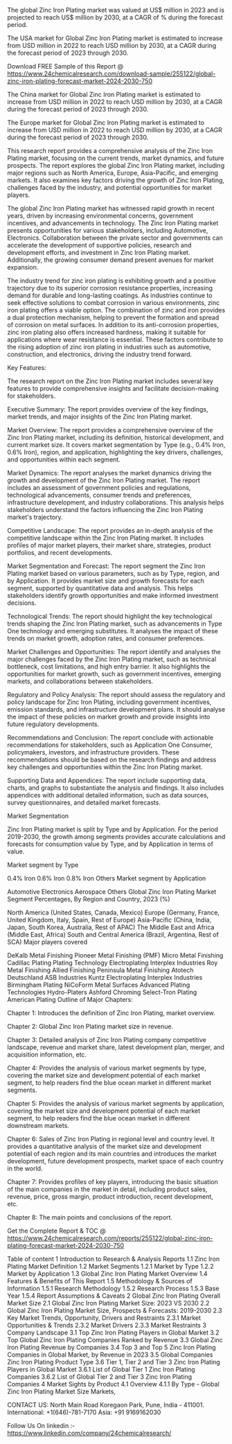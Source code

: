The global Zinc Iron Plating market was valued at US$ million in 2023 and is projected to reach US$ million by 2030, at a CAGR of % during the forecast period.

The USA market for Global Zinc Iron Plating market is estimated to increase from USD million in 2022 to reach USD million by 2030, at a CAGR during the forecast period of 2023 through 2030.

Download FREE Sample of this Report @ https://www.24chemicalresearch.com/download-sample/255122/global-zinc-iron-plating-forecast-market-2024-2030-750

The China market for Global Zinc Iron Plating market is estimated to increase from USD million in 2022 to reach USD million by 2030, at a CAGR during the forecast period of 2023 through 2030.

The Europe market for Global Zinc Iron Plating market is estimated to increase from USD million in 2022 to reach USD million by 2030, at a CAGR during the forecast period of 2023 through 2030.

This research report provides a comprehensive analysis of the Zinc Iron Plating market, focusing on the current trends, market dynamics, and future prospects. The report explores the global Zinc Iron Plating market, including major regions such as North America, Europe, Asia-Pacific, and emerging markets. It also examines key factors driving the growth of Zinc Iron Plating, challenges faced by the industry, and potential opportunities for market players.

The global Zinc Iron Plating market has witnessed rapid growth in recent years, driven by increasing environmental concerns, government incentives, and advancements in technology. The Zinc Iron Plating market presents opportunities for various stakeholders, including Automotive, Electronics. Collaboration between the private sector and governments can accelerate the development of supportive policies, research and development efforts, and investment in Zinc Iron Plating market. Additionally, the growing consumer demand present avenues for market expansion.

The industry trend for zinc iron plating is exhibiting growth and a positive trajectory due to its superior corrosion resistance properties, increasing demand for durable and long-lasting coatings. As industries continue to seek effective solutions to combat corrosion in various environments, zinc iron plating offers a viable option. The combination of zinc and iron provides a dual protection mechanism, helping to prevent the formation and spread of corrosion on metal surfaces. In addition to its anti-corrosion properties, zinc iron plating also offers increased hardness, making it suitable for applications where wear resistance is essential. These factors contribute to the rising adoption of zinc iron plating in industries such as automotive, construction, and electronics, driving the industry trend forward.

Key Features:

The research report on the Zinc Iron Plating market includes several key features to provide comprehensive insights and facilitate decision-making for stakeholders.

Executive Summary: The report provides overview of the key findings, market trends, and major insights of the Zinc Iron Plating market.

Market Overview: The report provides a comprehensive overview of the Zinc Iron Plating market, including its definition, historical development, and current market size. It covers market segmentation by Type (e.g., 0.4% Iron, 0.6% Iron), region, and application, highlighting the key drivers, challenges, and opportunities within each segment.

Market Dynamics: The report analyses the market dynamics driving the growth and development of the Zinc Iron Plating market. The report includes an assessment of government policies and regulations, technological advancements, consumer trends and preferences, infrastructure development, and industry collaborations. This analysis helps stakeholders understand the factors influencing the Zinc Iron Plating market's trajectory.

Competitive Landscape: The report provides an in-depth analysis of the competitive landscape within the Zinc Iron Plating market. It includes profiles of major market players, their market share, strategies, product portfolios, and recent developments.

Market Segmentation and Forecast: The report segment the Zinc Iron Plating market based on various parameters, such as by Type, region, and by Application. It provides market size and growth forecasts for each segment, supported by quantitative data and analysis. This helps stakeholders identify growth opportunities and make informed investment decisions.

Technological Trends: The report should highlight the key technological trends shaping the Zinc Iron Plating market, such as advancements in Type One technology and emerging substitutes. It analyses the impact of these trends on market growth, adoption rates, and consumer preferences.

Market Challenges and Opportunities: The report identify and analyses the major challenges faced by the Zinc Iron Plating market, such as technical bottleneck, cost limitations, and high entry barrier. It also highlights the opportunities for market growth, such as government incentives, emerging markets, and collaborations between stakeholders.

Regulatory and Policy Analysis: The report should assess the regulatory and policy landscape for Zinc Iron Plating, including government incentives, emission standards, and infrastructure development plans. It should analyse the impact of these policies on market growth and provide insights into future regulatory developments.

Recommendations and Conclusion: The report conclude with actionable recommendations for stakeholders, such as Application One Consumer, policymakers, investors, and infrastructure providers. These recommendations should be based on the research findings and address key challenges and opportunities within the Zinc Iron Plating market.

Supporting Data and Appendices: The report include supporting data, charts, and graphs to substantiate the analysis and findings. It also includes appendices with additional detailed information, such as data sources, survey questionnaires, and detailed market forecasts.

Market Segmentation

Zinc Iron Plating market is split by Type and by Application. For the period 2019-2030, the growth among segments provides accurate calculations and forecasts for consumption value by Type, and by Application in terms of value.

Market segment by Type

0.4% Iron
0.6% Iron
0.8% Iron
Others
Market segment by Application

Automotive
Electronics
Aerospace
Others
Global Zinc Iron Plating Market Segment Percentages, By Region and Country, 2023 (%)

North America (United States, Canada, Mexico)
Europe (Germany, France, United Kingdom, Italy, Spain, Rest of Europe)
Asia-Pacific (China, India, Japan, South Korea, Australia, Rest of APAC)
The Middle East and Africa (Middle East, Africa)
South and Central America (Brazil, Argentina, Rest of SCA)
Major players covered

DeKalb Metal Finishing
Pioneer Metal Finishing (PMF)
Micro Metal Finishing
Cadillac Plating
Plating Technology
Electroplating
Interplex Industries
Roy Metal Finishing
Allied Finishing
Peninsula Metal Finishing
Atotech Deutschland
ASB Industries
Kuntz Electroplating
Interplex Industries
Birmingham Plating
NiCoForm
Metal Surfaces
Advanced Plating Technologies
Hydro-Platers
Ashford Chroming
Select-Tron Plating
American Plating
Outline of Major Chapters:

Chapter 1: Introduces the definition of Zinc Iron Plating, market overview.

Chapter 2: Global Zinc Iron Plating market size in revenue.

Chapter 3: Detailed analysis of Zinc Iron Plating company competitive landscape, revenue and market share, latest development plan, merger, and acquisition information, etc.

Chapter 4: Provides the analysis of various market segments by type, covering the market size and development potential of each market segment, to help readers find the blue ocean market in different market segments.

Chapter 5: Provides the analysis of various market segments by application, covering the market size and development potential of each market segment, to help readers find the blue ocean market in different downstream markets.

Chapter 6: Sales of Zinc Iron Plating in regional level and country level. It provides a quantitative analysis of the market size and development potential of each region and its main countries and introduces the market development, future development prospects, market space of each country in the world.

Chapter 7: Provides profiles of key players, introducing the basic situation of the main companies in the market in detail, including product sales, revenue, price, gross margin, product introduction, recent development, etc.

Chapter 8: The main points and conclusions of the report.

Get the Complete Report & TOC @ https://www.24chemicalresearch.com/reports/255122/global-zinc-iron-plating-forecast-market-2024-2030-750

Table of content
1 Introduction to Research & Analysis Reports
1.1 Zinc Iron Plating Market Definition
1.2 Market Segments
1.2.1 Market by Type
1.2.2 Market by Application
1.3 Global Zinc Iron Plating Market Overview
1.4 Features & Benefits of This Report
1.5 Methodology & Sources of Information
1.5.1 Research Methodology
1.5.2 Research Process
1.5.3 Base Year
1.5.4 Report Assumptions & Caveats
2 Global Zinc Iron Plating Overall Market Size
2.1 Global Zinc Iron Plating Market Size: 2023 VS 2030
2.2 Global Zinc Iron Plating Market Size, Prospects & Forecasts: 2019-2030
2.3 Key Market Trends, Opportunity, Drivers and Restraints
2.3.1 Market Opportunities & Trends
2.3.2 Market Drivers
2.3.3 Market Restraints
3 Company Landscape
3.1 Top Zinc Iron Plating Players in Global Market
3.2 Top Global Zinc Iron Plating Companies Ranked by Revenue
3.3 Global Zinc Iron Plating Revenue by Companies
3.4 Top 3 and Top 5 Zinc Iron Plating Companies in Global Market, by Revenue in 2023
3.5 Global Companies Zinc Iron Plating Product Type
3.6 Tier 1, Tier 2 and Tier 3 Zinc Iron Plating Players in Global Market
3.6.1 List of Global Tier 1 Zinc Iron Plating Companies
3.6.2 List of Global Tier 2 and Tier 3 Zinc Iron Plating Companies
4 Market Sights by Product
4.1 Overview
4.1.1 By Type - Global Zinc Iron Plating Market Size Markets,

CONTACT US:
North Main Road Koregaon Park, Pune, India - 411001.
International: +1(646)-781-7170
Asia: +91 9169162030

Follow Us On linkedin :- https://www.linkedin.com/company/24chemicalresearch/

